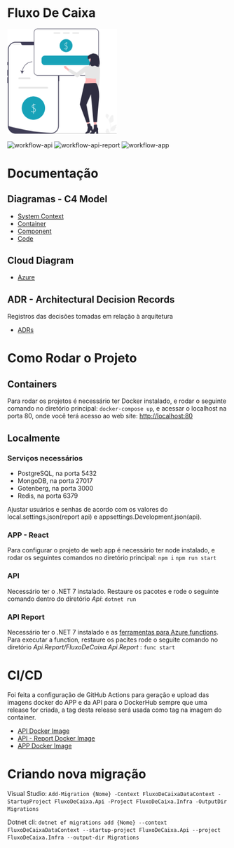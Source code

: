 # Fluxo De Caixa

<img src="./images/money.svg" width="250px"/>

![workflow-api](https://github.com/CristianoRC/Fluxo-De-Caixa/actions/workflows/docker-image-api.yaml/badge.svg)
![workflow-api-report](https://github.com/CristianoRC/Fluxo-De-Caixa/actions/workflows/docker-image-api-report.yaml/badge.svg)
![workflow-app](https://github.com/CristianoRC/Fluxo-De-Caixa/actions/workflows/docker-image-app.yaml/badge.svg)
# Documentação

## Diagramas - C4 Model

- [System Context](./Doc/SystemContex.md)
- [Container](./Doc/Container.md)
- [Component](./Doc/Component.md)
- [Code](./Doc/Code.md)


## Cloud Diagram

- [Azure](./Doc/Cloud.md)

## ADR - Architectural Decision Records

Registros das decisões tomadas em relação à arquitetura

- [ADRs](./Doc/Adr.md)


# Como Rodar o Projeto

## Containers

Para rodar os projetos é necessário  ter Docker instalado, e rodar o seguinte comando no diretório principal: `docker-compose up`, e acessar o localhost na porta 80, onde você terá acesso ao web site: [http://localhost:80](http://localhost:80)

## Localmente


### Serviços necessários

- PostgreSQL, na porta 5432
- MongoDB, na porta 27017
- Gotenberg, na porta 3000
- Redis, na porta 6379

Ajustar usuários e senhas de acordo com os valores do local.settings.json(report api) e appsettings.Development.json(api). 


### APP - React
Para configurar o projeto de web app é necessário ter node instalado, e rodar os seguintes comandos no diretório principal: `npm i` `npm run start`

### API
Necessário ter o .NET 7 instalado. Restaure os pacotes e rode o seguinte comando dentro do diretório _Api_: `dotnet run`


### API Report

Necessário ter o .NET 7 instalado e as [ferramentas para Azure functions](https://learn.microsoft.com/en-us/azure/azure-functions/functions-run-local?tabs=macos%2Cisolated-process%2Cnode-v4%2Cpython-v2%2Chttp-trigger%2Ccontainer-apps&pivots=programming-language-csharp).
Para executar a function, restaure os pacites rode o seguite comando no diretório _Api.Report/FluxoDeCaixa.Api.Report_ : `func start`


# CI/CD

Foi feita a configuração de GitHub Actions para geração e upload das imagens docker do APP e da API para o DockerHub sempre que uma release for criada, a tag desta release será usada como tag na imagem do container.

- [API Docker Image](https://hub.docker.com/r/cristianorc/fluxo-de-caixa-api)
- [API - Report Docker Image](https://hub.docker.com/r/cristianorc/fluxo-de-caixa-api-report)
- [APP Docker Image](https://hub.docker.com/r/cristianorc/fluxo-de-caixa-app)

# Criando nova migração

Visual Studio: `Add-Migration {Nome} -Context FluxoDeCaixaDataContext -StartupProject FluxoDeCaixa.Api -Project FluxoDeCaixa.Infra -OutputDir Migrations`

Dotnet cli: `dotnet ef migrations add {Nome} --context FluxoDeCaixaDataContext --startup-project FluxoDeCaixa.Api --project FluxoDeCaixa.Infra --output-dir Migrations`